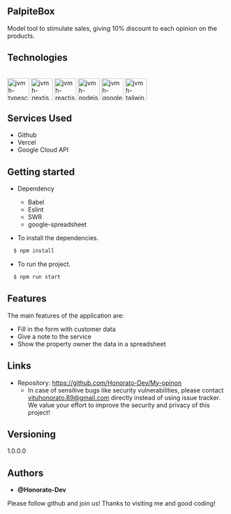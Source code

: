 

## PalpiteBox
Model tool to stimulate sales, giving 10% discount to each opinion on the products.





## Technologies 


<div style="display: inline_block"><br/>
  <img align="center" alt="jvmh-typescript" height="50" width="50" src="https://cdn.jsdelivr.net/gh/devicons/devicon/icons/typescript/typescript-original.svg" />
  <img align="center" alt="jvmh-nextjs" height="50" width="50" src="https://cdn.jsdelivr.net/gh/devicons/devicon/icons/nextjs/nextjs-original.svg" />
<img align="center" alt="jvmh-reactjs" height="50" width="50" src="https://cdn.jsdelivr.net/gh/devicons/devicon/icons/react/react-original.svg" />
 <img align="center" alt="jvmh-nodejs" height="50" width="50" src="https://cdn.jsdelivr.net/gh/devicons/devicon/icons/nodejs/nodejs-plain.svg" />
 <img align="center" alt="jvmh-googleclouds" height="50" width="50" src="https://cdn.jsdelivr.net/gh/devicons/devicon/icons/googlecloud/googlecloud-original.svg" />
<img align="center" alt="jvmh-tailwindcss" height="50" width="50" src="https://cdn.jsdelivr.net/gh/devicons/devicon@latest/icons/tailwindcss/tailwindcss-original.svg" />





</div>

## Services Used

* Github
* Vercel
* Google Cloud API



## Getting started

* Dependency
  - Babel 
  - Eslint
  - SWR
  - google-spreadsheet
  
* To install the dependencies.
```bash
  $ npm install
  ```
  
* To run the project.
```bash
  $ npm run start
  ```







## Features

The main features of the application are:
 - Fill in the form with customer data
 - Give a note to the service
 - Show the property owner the data in a spreadsheet

## Links

  - Repository: https://github.com/Honorato-Dev/My-opinon
    - In case of sensitive bugs like security vulnerabilities, please contact
      vituhonorato.89@gmail.com directly instead of using issue tracker. We value your effort
      to improve the security and privacy of this project!

  ## Versioning

  1.0.0.0


  ## Authors

  * **@Honorato-Dev** 

  Please follow github and join us!
  Thanks to visiting me and good coding!
